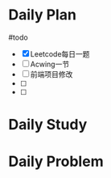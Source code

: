 # Daily Plan
#todo
- [x] Leetcode每日一题
- [ ] Acwing一节
- [ ] 前端项目修改
- [ ] 
- [ ] 
# Daily Study

# Daily Problem